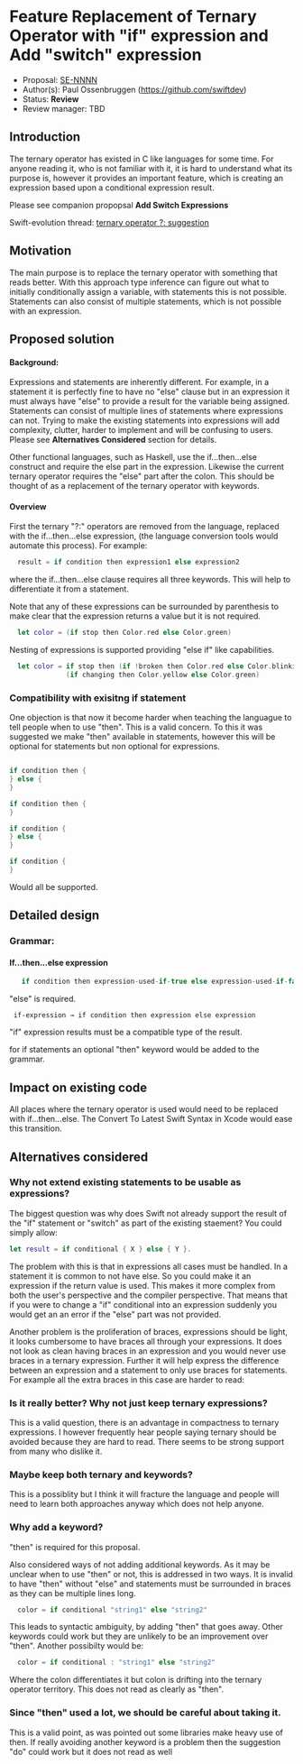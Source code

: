 # Feature Replacement of Ternary Operator with "if" expression and Add "switch" expression 

* Proposal: [SE-NNNN](https://github.com/apple/swift-evolution/blob/master/proposals/NNNN-name.md)
* Author(s): Paul Ossenbruggen (https://github.com/swiftdev)
* Status: **Review**
* Review manager: TBD

## Introduction

The ternary operator has existed in C like languages for some time. For anyone reading it, who is not familiar with it, it is hard to understand what its purpose is, however it provides an important feature, which is creating an expression based upon a conditional expression result. 

Please see companion propopsal **Add Switch Expressions**

Swift-evolution thread: [ternary operator ?: suggestion ](https://lists.swift.org/pipermail/swift-evolution/Week-of-Mon-20151207/000810.html)

## Motivation

The main purpose is to replace the ternary operator with something that reads better. With this approach type inference can figure out what to initially conditionally assign a variable, with statements this is not possible. Statements can also consist of multiple statements, which is not possible with an expression. 

## Proposed solution

#### Background:

Expressions and statements are inherently different. For example, in a statement it is perfectly fine to have no "else" clause but in an expression it must always have "else" to provide a result for the variable being assigned. Statements can consist of multiple lines of statements where expressions can not. Trying to make the existing statements into expressions will add complexity, clutter, harder to implement and will be confusing to users. Please see **Alternatives Considered** section for details. 

Other functional languages, such as Haskell, use the if...then...else construct and require the else part in the expression. Likewise the current ternary operator requires the "else" part after the colon. This should be thought of as a replacement of the ternary operator with keywords. 

#### Overview 

First the ternary "?:" operators are removed from the language, replaced with the if...then...else expression, (the language conversion tools would automate this process). For example:

``` swift
  result = if condition then expression1 else expression2 
```  

where the if...then...else clause requires all three keywords. This will help to differentiate it from a statement. 

Note that any of these expressions can be surrounded by parenthesis to make clear that the expression returns a value but it is not required. 

``` swift
  let color = (if stop then Color.red else Color.green)  
```

Nesting of expressions is supported providing "else if" like capabilities. 

``` swift
  let color = if stop then (if !broken then Color.red else Color.blinkinRed) else 
              (if changing then Color.yellow else Color.green)  
```

### Compatibility with exisitng if statement

One objection is that now it become harder when teaching the languague to tell people when to use "then". This is a valid concern. To this it was suggested we make "then" available in statements, however this will be optional for statements but non optional for expressions. 

``` swift 

if condition then {
} else {
}

if condition then {
} 

if condition {
} else {
}

if condition {
}

```

Would all be supported. 

## Detailed design

### Grammar:

#### If...then...else expression

``` swift
   if condition then expression-used-if-true else expression-used-if-false 
```  

"else" is required.
```
 if-expression → if condition then expression else expression 
```

"if" expression results must be a compatible type of the result. 

for if statements an optional "then" keyword would be added to the grammar. 

## Impact on existing code

All places where the ternary operator is used would need to be replaced with if...then...else. The Convert To Latest Swift Syntax in Xcode would ease this transition. 

## Alternatives considered

### Why not extend existing statements to be usable as expressions?

The biggest question was why does Swift not already support the result of the "if" statement or "switch" as part of the existing staement? You could simply allow:

``` swift
let result = if conditional { X } else { Y }. 
```

The problem with this is that in expressions all cases must be handled. In a statement it is common to not have else. So you could make it an expression if the return value is used. This makes it more complex from both the user's perspective and the compiler perspective. That means that if you were to change a "if" conditional into an expression suddenly you would get an an error if the "else" part was not provided. 

Another problem is the proliferation of braces, expressions should be light, it looks cumbersome to have braces all through your expressions. It does not look as clean having braces in an expression and you would never use braces in a ternary expression. Further it will help express the difference between an expression and a statement to only use braces for statements. For example all the extra braces in this case are harder to read:

### Is it really better? Why not just keep ternary expressions?

This is a valid question, there is an advantage in compactness to ternary expressions. I however frequently hear people saying ternary should be avoided because they are hard to read. There seems to be strong support from many who dislike it. 

### Maybe keep both ternary and keywords?

This is a possiblity but I think it will fracture the language and people will need to learn both approaches anyway which does not help anyone. 

### Why add a keyword? 

"then" is required for this proposal. 

Also considered ways of not adding additional keywords. As it may be unclear when to use "then" or not, this is addressed in two ways. It is invalid to have "then" without "else" and  statements must be surrounded in braces as they can be multiple lines long. 

``` swift
  color = if conditional "string1" else "string2"  
```

This leads to syntactic ambiguity, by adding "then" that goes away. Other keywords could work but they are unlikely to be an improvement over "then". Another possibilty would be: 

``` swift
  color = if conditional : "string1" else "string2"  
```

Where the colon differentiates it but colon is drifting into the ternary operator territory. This does not read as clearly as "then". 

### Since "then" used a lot, we should be careful about taking it. 

This is a valid point, as was pointed out some libraries make heavy use of then. If really avoiding another keyword is a problem then the suggestion "do" could work but it does not read as well





